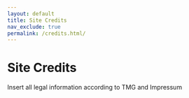 ```yaml
---
layout: default
title: Site Credits
nav_exclude: true
permalink: /credits.html/
---
```

# Site Credits

Insert all legal information according to TMG and Impressum
